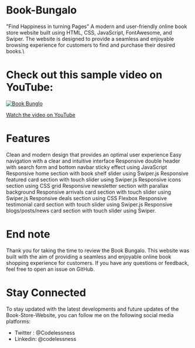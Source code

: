 # Book-Bungalo
"Find Happiness in turning Pages"
A modern and user-friendly online book store website built using HTML, CSS, JavaScript, FontAwesome, and Swiper.
The website is designed to provide a seamless and enjoyable browsing experience for customers to find and purchase their desired books.\

# Check out this sample video on YouTube:

[![Book Bunglo](http://img.youtube.com/vi/=g9JaAAnCmv4&list=PLoIlrf_DdlWfconWQ92-v9yp9Xt3UnWxX&index=1&ab_channel=CODELESSNESSTV/0.jpg)](http://www.youtube.com/watch?v==g9JaAAnCmv4&list=PLoIlrf_DdlWfconWQ92-v9yp9Xt3UnWxX&index=1&ab_channel=CODELESSNESSTV)

[Watch the video on YouTube](https://www.youtube.com/watch?v=g9JaAAnCmv4)


# Features
Clean and modern design that provides an optimal user experience
Easy navigation with a clear and intuitive interface
Responsive double header with search form and bottom navbar sticky effect using JavaScript
Responsive home section with book shelf slider using Swiper.js
Responsive featured card section with touch slider using Swiper.js
Responsive icons section using CSS grid
Responsive newsletter section with parallax background
Responsive arrivals card section with touch slider using Swiper.js
Responsive deals section using CSS Flexbox
Responsive testimonial card section with touch slider using Swiper.js
Responsive blogs/posts/news card section with touch slider using Swiper.
# End note
Thank you for taking the time to review the Book Bungalo. 
This website was built with the aim of providing a seamless and enjoyable online book shopping experience for customers. 
If you have any questions or feedback, feel free to open an issue on GitHub.
# Stay Connected
To stay updated with the latest developments and future updates of the Book-Store-Website, you can follow me on the following social media platforms:

- Twitter : @Codelessness
- Linkedin: @codelessness

